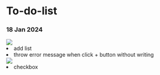 # To-do-list

<h3>18 Jan 2024</h3>
<img src="https://github.com/SuyoungPark22/To-do-list/assets/80474128/cdccb7c0-e413-4db3-9dae-7a1325f25ad6">

<li>add list</li>
<li>throw error message when click + button without writing</li>

<img src="https://github.com/SuyoungPark22/To-do-list/assets/80474128/b69f9b9d-107e-4ece-8e6c-80226f7ca6e9">
<li>checkbox</li>
